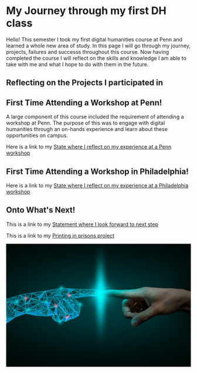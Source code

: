 # My Journey through my first DH class

Hello! This semester I took my first digital humanities course at Penn and learned a whole new area of study. In this page I will go through my journey, projects, failures and successs throughout this course. Now having completed the course I will reflect on the skills and knowledge I am able to take with me and what I hope to do with them in the future. 

## Reflecting on the Projects I participated in 

## First Time Attending a Workshop at Penn!

A large component of this course included the requirement of attending a workshop at Penn. The purpose of this was to engage with digital humanities through an on-hands experience and learn about these opportunities on campus. 

Here is a link to my [State where I reflect on my experience at a Penn workshop](reflectionpenn.md) 

## First Time Attending a Workshop in Philadelphia!

Here is a link to my [State where I reflect on my experience at a Philadelphia workshop](reflectionphiladelphia.md)

## Onto What's Next!

This is a link to my [Statement where I look forward to next step](lookingforward.md)

This is a link to my [Printing in prisons project](https://printinginprisons.org/blog/merchanc/) 

![example image](example.jpg)
